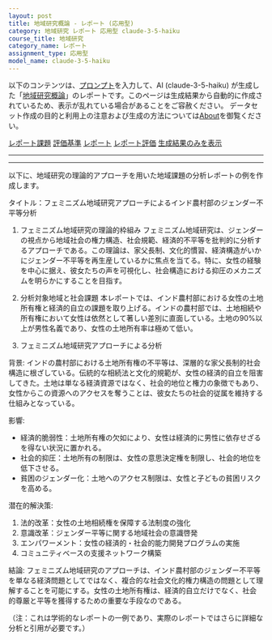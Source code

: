 ```yaml
---
layout: post
title: 地域研究概論 - レポート (応用型)
category: 地域研究 レポート 応用型 claude-3-5-haiku
course_title: 地域研究
category_name: レポート
assignment_type: 応用型
model_name: claude-3-5-haiku
---
```


以下のコンテンツは、[プロンプト](https://github.com/takedatoshiyuki/synthetic_assignments/tree/main/generated/地域研究/claude-3-5-haiku/prompt_レポート-応用型.md)を入力して、AI (claude-3-5-haiku) が生成した「[地域研究概論](/contents/地域研究/)」のレポートです。このページは生成結果から自動的に作成されているため、表示が乱れている場合があることをご容赦ください。
データセット作成の目的と利用上の注意および生成の方法については[About](/About)を御覧ください。

[レポート課題](../レポート課題-応用型)
[評価基準](../評価基準-応用型)
[レポート](../レポート-応用型)
[レポート評価](../レポート評価-応用型)
[生成結果のみを表示](https://github.com/takedatoshiyuki/synthetic_assignments/tree/main/generated/地域研究/claude-3-5-haiku/レポート-応用型.md)
  

***
***
  
以下に、地域研究の理論的アプローチを用いた地域課題の分析レポートの例を作成します。

タイトル：フェミニズム地域研究アプローチによるインド農村部のジェンダー不平等分析

1. フェミニズム地域研究の理論的枠組み
フェミニズム地域研究は、ジェンダーの視点から地域社会の権力構造、社会規範、経済的不平等を批判的に分析するアプローチである。この理論は、家父長制、文化的慣習、経済構造がいかにジェンダー不平等を再生産しているかに焦点を当てる。特に、女性の経験を中心に据え、彼女たちの声を可視化し、社会構造における抑圧のメカニズムを明らかにすることを目指す。

2. 分析対象地域と社会課題
本レポートでは、インド農村部における女性の土地所有権と経済的自立の課題を取り上げる。インドの農村部では、土地相続や所有権において女性は依然として著しい差別に直面している。土地の90%以上が男性名義であり、女性の土地所有率は極めて低い。

3. フェミニズム地域研究アプローチによる分析

背景:
インドの農村部における土地所有権の不平等は、深層的な家父長制的社会構造に根ざしている。伝統的な相続法と文化的規範が、女性の経済的自立を阻害してきた。土地は単なる経済資源ではなく、社会的地位と権力の象徴でもあり、女性からこの資源へのアクセスを奪うことは、彼女たちの社会的従属を維持する仕組みとなっている。

影響:
- 経済的脆弱性：土地所有権の欠如により、女性は経済的に男性に依存せざるを得ない状況に置かれる。
- 社会的抑圧：土地所有の制限は、女性の意思決定権を制限し、社会的地位を低下させる。
- 貧困のジェンダー化：土地へのアクセス制限は、女性と子どもの貧困リスクを高める。

潜在的解決策:
1. 法的改革：女性の土地相続権を保障する法制度の強化
2. 意識改革：ジェンダー平等に関する地域社会の意識啓発
3. エンパワーメント：女性の経済的・社会的能力開発プログラムの実施
4. コミュニティベースの支援ネットワーク構築

結論:
フェミニズム地域研究のアプローチは、インド農村部のジェンダー不平等を単なる経済問題としてではなく、複合的な社会文化的権力構造の問題として理解することを可能にする。女性の土地所有権は、経済的自立だけでなく、社会的尊厳と平等を獲得するための重要な手段なのである。

（注：これは学術的なレポートの一例であり、実際のレポートではさらに詳細な分析と引用が必要です。）
